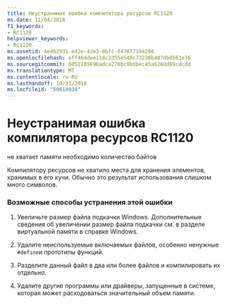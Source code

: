 ```yaml
---
title: Неустранимая ошибка компилятора ресурсов RC1120
ms.date: 11/04/2016
f1_keywords:
- RC1120
helpviewer_keywords:
- RC1120
ms.assetid: 4e462931-e42e-42e3-8bfc-847677194286
ms.openlocfilehash: eff46ddee118c3355e548c73220b407db0561e36
ms.sourcegitcommit: 6052185696adca270bc9bdbec45a626dd89cdcdd
ms.translationtype: MT
ms.contentlocale: ru-RU
ms.lasthandoff: 10/31/2018
ms.locfileid: "50614938"
---
```

# <a name="resource-compiler-fatal-error-rc1120"></a>Неустранимая ошибка компилятора ресурсов RC1120

не хватает памяти необходимо количество байтов

Компилятору ресурсов не хватило места для хранения элементов, хранимых в его кучи. Обычно это результат использования слишком много символов.

### <a name="to-fix-by-using-the-following-possible-solutions"></a>Возможные способы устранения этой ошибки

1. Увеличьте размер файла подкачки Windows. Дополнительные сведения об увеличении размер файла подкачки см. в разделе виртуальной памяти в справке Windows.

1. Удалите неиспользуемые включаемых файлов, особенно ненужные `#define`и прототипы функций.

1. Разделите данный файл в два или более файлов и компилировать их отдельно.

1. Удалите другие программы или драйверы, запущенные в системе, которая может расходоваться значительный объем памяти.